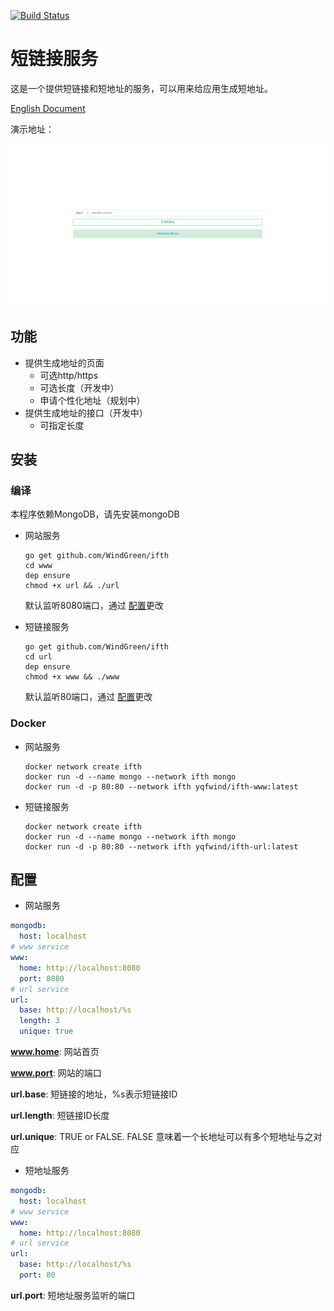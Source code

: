 [![Build Status](https://travis-ci.org/WindGreen/ifth.svg?branch=master)](https://travis-ci.org/WindGreen/ifth)

# 短链接服务

这是一个提供短链接和短地址的服务，可以用来给应用生成短地址。

[English Document](README.md)

演示地址：

![example](ifth-www.png)

## 功能

- 提供生成地址的页面
  - 可选http/https
  - 可选长度（开发中）
  - 申请个性化地址（规划中）
- 提供生成地址的接口（开发中）
  - 可指定长度



## 安装

### 编译

本程序依赖MongoDB，请先安装mongoDB

- 网站服务

  ```shell
  go get github.com/WindGreen/ifth
  cd www
  dep ensure
  chmod +x url && ./url
  ```

  默认监听8080端口，通过 [配置](#配置)更改

- 短链接服务

  ```shell
  go get github.com/WindGreen/ifth
  cd url
  dep ensure
  chmod +x www && ./www
  ```

  默认监听80端口，通过 [配置](#配置)更改

### Docker

- 网站服务

  ```shell
  docker network create ifth
  docker run -d --name mongo --network ifth mongo
  docker run -d -p 80:80 --network ifth yqfwind/ifth-www:latest
  ```

- 短链接服务

  ```shell
  docker network create ifth
  docker run -d --name mongo --network ifth mongo
  docker run -d -p 80:80 --network ifth yqfwind/ifth-url:latest
  ```

  

## 配置

- 网站服务

```yaml
mongodb:
  host: localhost
# www service
www:
  home: http://localhost:8080
  port: 8080
# url service
url:
  base: http://localhost/%s
  length: 3
  unique: true
```

**www.home**: 网站首页

**www.port**: 网站的端口

**url.base**: 短链接的地址，%s表示短链接ID

**url.length**: 短链接ID长度

**url.unique**: TRUE or FALSE. FALSE 意味着一个长地址可以有多个短地址与之对应



- 短地址服务

```yaml
mongodb:
  host: localhost
# www service
www:
  home: http://localhost:8080
# url service
url:
  base: http://localhost/%s
  port: 80
```

**url.port**: 短地址服务监听的端口

